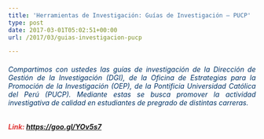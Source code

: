 ```yaml
---
title: 'Herramientas de Investigación: Guías de Investigación – PUCP'
type: post
date: 2017-03-01T05:02:51+00:00
url: /2017/03/guias-investigacion-pucp

---
```

<h6 style="text-align: justify;">
  <span style="color: #003366;">Compartimos con ustedes las guías de investigación de la Dirección de Gestión de la Investigación (DGI), de la Oficina de Estrategias para la Promoción de la Investigación (OEP), de la Pontificia Universidad Católica del Perú (PUCP). Mediante estas se busca promover la actividad investigativa de calidad en estudiantes de pregrado de distintas carreras.</span>
</h6>

###### <span style="color: #e03434;"><strong>Link: <a style="color: #e03434;" href="https://goo.gl/YOv5s7" target="_blank">https://goo.gl/YOv5s7</a></strong></span>